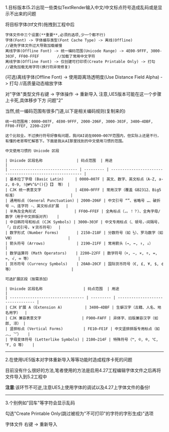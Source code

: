 1.目标版本(5.2)出现一些类似TextRender输入中文/中文标点符号造成乱码或是显示不出来的问题

将目标字体(ttf文件)拖拽到工程中后
```
字体文件中三个设置(**重要**,必须的选项,少一个都不行)
字体(Font) -> 字体缓存类型(Font Cache Type) -> 离线(Offline)                                    //避免字体文件过大导致加载缓慢
离线字体(Offline Font) -> 统一编码范围(Unicode Range) -> 4E00-9FFF, 3000-303F, FF00-FFEF        //加载了常用中文字符
离线字体(Offline Font) -> 仅创建可打印项(Create Printable Only) -> 打勾                          //避免加载无用字符(换行符异常修复)
```

(可选)离线字体(Offline Font) -> 使用距离场透明度(Use Distance Field Alpha) -> 打勾                //高质量动态缩放字体

对"字体"类型文件右键 -> 字体操作 -> 重新导入 
注意,UE5版本可能在这一个步骤上卡死,具体移步下方 问题"2"

当然,统一编码范围有很多门道,以下是相关编码规则(复制来的)
```
统一码范围用：0000–007F, 4E00-9FFF, 2000-206F, 3000-303F, 3400–4DBF, FF00-FFEF, 2200–22FF

这个比较全。不过换行符号好像有问题，我问AI说在0000–007F范围内，但实际上还是不行，有懂的老哥帮忙解答下。下面是我从AI那里找到的中文使用习惯的范围。

中文使用习惯的 Unicode 区段

| Unicode 区段名称               | 码点范围  | 用途                                                      |
| ------------------------------ | --------- | --------------------------------------------------------- |
| 基本拉丁字母 (Basic Latin)     | 0000–007F | 英文、数字、英文标点（A-Z, a-z, 0-9, !@#%^&*(){}【】 等） |
| CJK 统一表意文字               | 4E00–9FFF | 常用汉字（覆盖 GB2312、Big5 标准）                        |
| 通用标点 (General Punctuation) | 2000–206F | 中文引号 “”、省略号 …、破折号 —、连字符 ‑、英文标点扩展   |
| 半角及全角形式                 | FF00–FFEF | 全角标点（，。！？）、全角字母/数字（用于中文排版对齐）   |
| 中日韩符号和标点 (CJK Symbols) | 3000–303F | 中文专用标点（、顿号，·间隔号，「」日式引号，￥货币符号）  |
| 数字形式 (Number Forms)        | 2150–218F | 分数符号（如 ½）、罗马数字（如 Ⅷ）                        |
| 箭头符号 (Arrows)              | 2190–21FF | 常用箭头（→, ←, ↑, ↓）                                    |
| 数学运算符 (Math Operators)    | 2200–22FF | 数学符号（+, −, ×, ÷, =, ≈, √, ∞ 等）                     |
| 货币符号 (Currency Symbols)    | 20A0–20CF | 国际货币符号（€, £, ¥, $, ¢ 等）                          |

可选扩展区段（按需添加）

| Unicode 区段名称                  | 码点范围  | 用途                              |
| --------------------------------- | --------- | --------------------------------- |
| CJK 扩展 A (Extension A)          | 3400–4DBF | 生僻汉字（古籍、人名、地名用字）  |
| CJK 兼容表意文字                  | F900–FAFF | 异体字、旧版兼容汉字（如 郎, 凉） |
| 竖排标点 (Vertical Forms)         | FE10–FE1F | 中文竖排排版专用标点（如 ︵, ︶）   |
| 字母变体符号 (Letterlike Symbols) | 2100–214F | 特殊符号（™, ©, ®, ℃, ℉, Ω 等）   |
```

---

2.在使用UE5版本对字体重新导入等等功能时造成程序卡死的问题

目前没有什么很好的方法,笔者使用的方法是启用4.27工程编辑字体文件之后再将文件导入到5.2工程中

**注意**:该环节不可逆,注意UE5上使用字体的调试以及4.27上字体文件的备份!

---

3.个别例如"回车"等字符会显示乱码

勾选"Create Printable Only(跳过被视为"不可打印"的字符的字形生成)"选项 

字体文件 右键 -> 重新导入